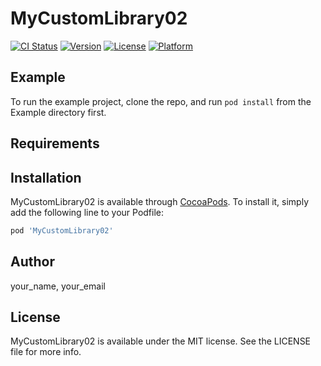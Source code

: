 # MyCustomLibrary02

[![CI Status](http://img.shields.io/travis/your_name/MyCustomLibrary02.svg?style=flat)](https://travis-ci.org/your_name/MyCustomLibrary02)
[![Version](https://img.shields.io/cocoapods/v/MyCustomLibrary02.svg?style=flat)](http://cocoapods.org/pods/MyCustomLibrary02)
[![License](https://img.shields.io/cocoapods/l/MyCustomLibrary02.svg?style=flat)](http://cocoapods.org/pods/MyCustomLibrary02)
[![Platform](https://img.shields.io/cocoapods/p/MyCustomLibrary02.svg?style=flat)](http://cocoapods.org/pods/MyCustomLibrary02)

## Example

To run the example project, clone the repo, and run `pod install` from the Example directory first.

## Requirements

## Installation

MyCustomLibrary02 is available through [CocoaPods](http://cocoapods.org). To install
it, simply add the following line to your Podfile:

```ruby
pod 'MyCustomLibrary02'
```

## Author

your_name, your_email

## License

MyCustomLibrary02 is available under the MIT license. See the LICENSE file for more info.
